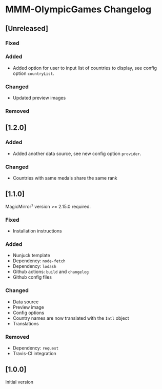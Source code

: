 # MMM-OlympicGames Changelog

## [Unreleased]

### Fixed

### Added

* Added option for user to input list of countries to display, see config option `countryList`.

### Changed

* Updated preview images

### Removed

## [1.2.0]

### Added

* Added another data source, see new config option `provider`.

### Changed

* Countries with same medals share the same rank

## [1.1.0]

MagicMirror² version >= 2.15.0 required.

### Fixed

* Installation instructions

### Added

* Nunjuck template
* Dependency: `node-fetch`
* Dependency: `lodash`
* Github actions: `build` and `changelog`
* Github config files

### Changed

* Data source
* Preview image
* Config options
* Country names are now translated with the `Intl` object
* Translations

### Removed

* Dependency: `request`
* Travis-CI integration

## [1.0.0]

Initial version
